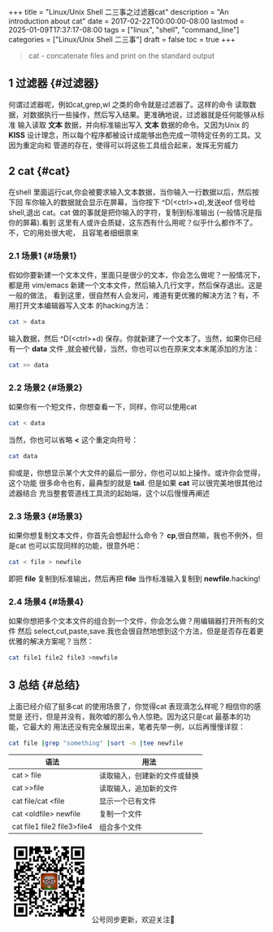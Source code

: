 +++
title = "Linux/Unix Shell 二三事之过滤器cat"
description = "An introduction about cat"
date = 2017-02-22T00:00:00-08:00
lastmod = 2025-01-09T17:37:17-08:00
tags = ["linux", "shell", "command_line"]
categories = ["Linux/Unix Shell 二三事"]
draft = false
toc = true
+++

> cat - concatenate files and print on the standard output


## <span class="section-num">1</span> 过滤器 {#过滤器}

何谓过滤器呢，例如cat,grep,wl 之类的命令就是过滤器了。这样的命令
读取数据，对数据执行一些操作，然后写入结果。更准确地说，过滤器就是任何能够从标准
输入读取 **文本** 数据，并向标准输出写入 **文本** 数据的命令。又因为Unix 的 **KISS**
设计理念，所以每个程序都被设计成能够出色完成一项特定任务的工具。又因为重定向和
管道的存在，使得可以将这些工具组合起来，发挥无穷威力


## <span class="section-num">2</span> cat {#cat}

在shell 里面运行cat,你会被要求输入文本数据，当你输入一行数据以后，然后按下回
车你输入的数据就会显示在屏幕，当你按下 ^D(&lt;ctrl&gt;+d),发送eof 信号给shell,退出
cat。cat 做的事就是把你输入的字符，复制到标准输出 (一般情况是指你的屏幕).看到
这里有人或许会质疑，这东西有什么用呢？似乎什么都作不了。不，它的用处很大呢，
且容笔者细细禀来


### <span class="section-num">2.1</span> 场景1 {#场景1}

假如你要新建一个文本文件，里面只是很少的文本，你会怎么做呢？一般情况下，都是用
vim/emacs 新建一个文本文件，然后输入几行文字，然后保存退出。这是一般的做法，
看到这里，很自然有人会发问，难道有更优雅的解决方法？有，不用打开文本编辑器写入文本
的hacking方法：

```sh
cat > data
```

输入数据，然后 ^D(&lt;ctrl&gt;+d) 保存。你就新建了一个文本了。当然，如果你已经有一个 **data** 文件
,就会被代替，当然，你也可以也在原来文本末尾添加的方法：

```sh
cat >> data
```


### <span class="section-num">2.2</span> 场景2 {#场景2}

如果你有一个短文件，你想查看一下，同样，你可以使用cat

```sh
cat < data
```

当然，你也可以省略 **&lt;** 这个重定向符号：

```sh
cat data
```

抑或是，你想显示某个大文件的最后一部分，你也可以如上操作。或许你会觉得，这个功能
很多命令也有，最典型的就是 **tail**. 但是如果 **cat** 可以很完美地很其他过滤器结合
充当整套管道线工具流的起始端，这个以后慢慢再阐述


### <span class="section-num">2.3</span> 场景3 {#场景3}

如果你想复制文本文件，你首先会想起什么命令？ **cp**,很自然嘛，我也不例外，但是cat
也可以实现同样的功能，很意外吧：

```sh
cat < file > newfile
```

即把 **file** 复制到标准输出，然后再把 **file** 当作标准输入复制到 **newfile**.hacking!


### <span class="section-num">2.4</span> 场景4 {#场景4}

如果你想把多个文本文件的组合到一个文件，你会怎么做？用编辑器打开所有的文件
然后 select,cut,paste,save.我也会很自然地想到这个方法，但是是否存在着更
优雅的解决方案呢？当然：

```sh
cat file1 file2 file3 >newfile
```


## <span class="section-num">3</span> 总结 {#总结}

上面已经介绍了挺多cat 的使用场景了，你觉得cat 表现滴怎么样呢？相信你的感觉是
还行，但是并没有，我吹嘘的那么令人惊艳。因为这只是cat 最基本的功能，它最大的
用法还没有完全展现出来，笔者先举一例，以后再慢慢详叙：

```sh
cat file |grep "something" |sort -n |tee newfile
```

| 语法                           | 用法           |
|------------------------------|--------------|
| cat &gt; file                  | 读取输入，创建新的文件或替换 |
| cat &gt;&gt;file               | 读取输入，追加新的文件 |
| cat file/cat &lt;file          | 显示一个已有文件 |
| cat &lt;oldfile&gt; newfile    | 复制一个文件   |
| cat file1 file2 file3&gt;file4 | 组合多个文件   |

<div center class="qr-container">
<img src="/ox-hugo/qrcode_gh_e06d750e626f_1.jpg" alt="qrcode_gh_e06d750e626f_1.jpg" width="160px" height="160px" center="t" class="qr-container" />
公号同步更新，欢迎关注👻
</div>

